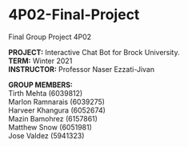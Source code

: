 # 4P02-Final-Project
Final Group Project 4P02

**PROJECT:** Interactive Chat Bot for Brock University.
<br>
**TERM:** Winter 2021
<br>
**INSTRUCTOR:** Professor Naser Ezzati-Jivan



**GROUP MEMBERS:**
<br>
Tirth Mehta (6039812)
<br>
Marlon Ramnarais (6039275)
<br>
Harveer Khangura (6052674)
<br>
Mazin Bamohrez (6157861)
<br>
Matthew Snow (6051981)
<br>
Jose Valdez (5941323)
<br>
<br>
